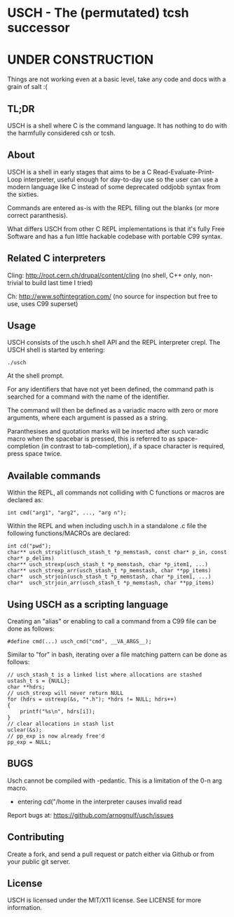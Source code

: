 USCH - The (permutated) tcsh successor
======================================

UNDER CONSTRUCTION
==================
Things are not working even at a basic level, take any code and docs with a grain of salt :(

TL;DR
-----

USCH is a shell where C is the command language. It has nothing to do with the harmfully considered csh or tcsh.

About
-----

USCH is a shell in early stages that aims to be a C Read-Evaluate-Print-Loop interpreter, useful enough for day-to-day use so the user can use a modern language like C instead of some deprecated oddjobb syntax from the sixties.

Commands are entered as-is with the REPL filling out the blanks (or more correct paranthesis).


What differs USCH from other C REPL implementations is that it's fully Free Software and has a fun little hackable codebase with portable C99 syntax.

Related C interpreters
----------------------

Cling: http://root.cern.ch/drupal/content/cling (no shell, C++ only, non-trivial to build last time I tried)

Ch: http://www.softintegration.com/ (no source for inspection but free to use, uses C99 superset)

Usage
-----
USCH consists of the usch.h shell API and the REPL interpreter crepl.
The USCH shell is started by entering:

    ./usch

At the shell prompt.



For any identifiers that have not yet been defined, the command path is searched for a command with the name of the identifier.


The command will then be defined as a variadic macro with zero or more arguments, where each argument is passed as a string.


Paranthesises and quotation marks will be inserted after such varadic macro when the spacebar is pressed, this is referred to as space-completion (in contrast to tab-completion), if a space character is required, press space twice.

Available commands
-------------------
Within the REPL, all commands not colliding with C functions or macros are declared as:

    int cmd("arg1", "arg2", ..., "arg n");

Within the REPL and when including usch.h in a standalone .c file the following functions/MACROs are declared:

    int cd("pwd");
    char** usch_strsplit(usch_stash_t *p_memstash, const char* p_in, const char* p_delims)
    char** usch_strexp(usch_stash_t *p_memstash, char *p_item1, ...)
    char** usch_strexp_arr(usch_stash_t *p_memstash, char **pp_items)
    char*  usch_strjoin(usch_stash_t *p_memstash, char *p_item1, ...)
    char*  usch_strjoin_arr(usch_stash_t *p_memstash, char **pp_items)

Using USCH as a scripting language
----------------------------------
Creating an "alias" or enabling to call a command from a C99 file can be done as follows:

    #define cmd(...) usch_cmd("cmd", __VA_ARGS__);

Similar to "for" in bash, iterating over a file matching pattern can be done as follows:

    // usch_stash_t is a linked list where allocations are stashed
    ustash_t s = {NULL};
    char **hdrs;
    // usch_strexp will never return NULL
    for (hdrs = ustrexp(&s, "*.h"); *hdrs != NULL; hdrs++)
    {
        printf("%s\n", hdrs[i]);
    }
    // clear allocations in stash list
    uclear(&s);
    // pp_exp is now already free'd 
    pp_exp = NULL;

BUGS
----
Usch cannot be compiled with -pedantic. This is a limitation of the 0-n arg macro.

* entering cd("/home <ENTER> in the interpreter causes invalid read

Report bugs at: https://github.com/arnognulf/usch/issues

Contributing
------------
Create a fork, and send a pull request or patch either via Github or from your public git server.

License
-------
USCH is licensed under the MIT/X11 license. See LICENSE for more information.

